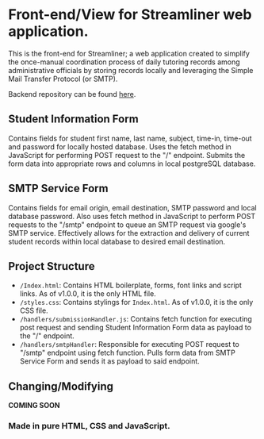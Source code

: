 # Front-end/View for Streamliner web application. 
This is the front-end for Streamliner; a web application created to simplify the once-manual coordination process of daily tutoring records among administrative officials by storing records locally and leveraging the Simple Mail Transfer Protocol (or SMTP). 

Backend repository can be found [here](https://github.com/DFBDev/Streamliner_BE).

## Student Information Form
Contains fields for student first name, last name, subject, time-in, time-out and password for locally hosted database. Uses the fetch method in JavaScript for performing POST request to the "/" endpoint. Submits the form data into appropriate rows and columns in local postgreSQL database.

## SMTP Service Form
Contains fields for email origin, email destination, SMTP password and local database password. Also uses fetch method in JavaScript to perform POST requests to the "/smtp" endpoint to queue an SMTP request via google's SMTP service. Effectively allows for the extraction and delivery of current student records within local database to desired email destination.

## Project Structure
* `/Index.html`: Contains HTML boilerplate, forms, font links and script links. As of v1.0.0, it is the only HTML file.
* `/styles.css`: Contains stylings for `Index.html`. As of v1.0.0, it is the only CSS file.
* `/handlers/submissionHandler.js`: Contains fetch function for executing post request and sending Student Information Form data as payload to the "/" endpoint. 
* `/handlers/smtpHandler`: Responsible for executing POST request to "/smtp" endpoint using fetch function. Pulls form data from SMTP Service Form and sends it as payload to said endpoint.

## Changing/Modifying
**COMING SOON**

### Made in pure HTML, CSS and JavaScript.
